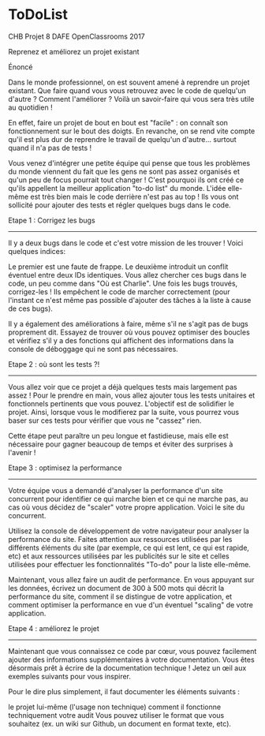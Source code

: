 # ToDoList
CHB Projet 8 DAFE OpenClassrooms 2017

Reprenez et améliorez un projet existant

Énoncé

Dans le monde professionnel, on est souvent amené à reprendre un projet existant.
Que faire quand vous vous retrouvez avec le code de quelqu'un d'autre ? Comment l'améliorer ?
Voilà un savoir-faire qui vous sera très utile au quotidien !

En effet, faire un projet de bout en bout est "facile" :
on connaît son fonctionnement sur le bout des doigts.
En revanche, on se rend vite compte qu'il est plus dur de reprendre le travail de quelqu'un d'autre...
surtout quand il n'a pas de tests !

Vous venez d'intégrer une petite équipe
qui pense que tous les problèmes du monde viennent du fait que les gens ne sont pas assez organisés
et qu'un peu de focus pourrait tout changer !
C'est pourquoi ils ont créé ce qu'ils appellent la meilleur application "to-do list" du monde.
L'idée elle-même est très bien mais le code derrière n'est pas au top !
Ils vous ont sollicité pour ajouter des tests et régler quelques bugs dans le code.

Etape 1 : Corrigez les bugs
***************************
Il y a deux bugs dans le code et c'est votre mission de les trouver ! Voici quelques indices:

Le premier est une faute de frappe.
Le deuxième introduit un conflit éventuel entre deux IDs identiques.
Vous allez chercher ces bugs dans le code, un peu comme dans "Où est Charlie".
Une fois les bugs trouvés, corrigez-les !
Ils empêchent le code de marcher correctement
(pour l'instant ce n'est même pas possible d'ajouter des tâches à la liste à cause de ces bugs).

Il y a également des améliorations à faire, même s'il ne s'agit pas de bugs proprement dit.
Essayez de trouver où vous pouvez optimiser des boucles
et vérifiez s'il y a des fonctions qui affichent des informations dans la console de déboggage qui ne sont pas nécessaires.

Etape 2 : où sont les tests ?!
******************************
Vous allez voir que ce projet a déjà quelques tests mais largement pas assez !
Pour le prendre en main, vous allez ajouter tous les tests unitaires et fonctionnels  pertinents que vous pouvez.
L'objectif est de solidifier le projet.
Ainsi, lorsque vous le modifierez par la suite,
vous pourrez vous baser sur ces tests pour vérifier que vous ne "cassez" rien.

Cette étape peut paraître un peu longue et fastidieuse,
mais elle est nécessaire pour gagner beaucoup de temps et éviter des surprises à l'avenir !

Etape 3 : optimisez la performance
**********************************
Votre équipe vous a demandé d'analyser la performance d'un site concurrent pour identifier ce qui marche bien et ce qui ne marche pas,
au cas où vous décidez de "scaler" votre propre application. Voici le site du concurrent.

Utilisez la console de développement de votre navigateur pour analyser la performance du site.
Faites attention aux ressources utilisées par les différents éléments du site
(par exemple, ce qui est lent, ce qui est rapide, etc)
et aux ressources utilisées par les publicités sur le site et celles utilisées pour effectuer les fonctionnalités "To-do"
pour la liste elle-même.

Maintenant, vous allez faire un audit de performance.
En vous appuyant sur les données, écrivez un document de 300 à 500 mots qui décrit la performance du site,
comment il se distingue de votre application, et comment optimiser la performance en vue d'un éventuel "scaling" de votre application.

Etape 4 : améliorez le projet
*****************************
Maintenant que vous connaissez ce code par cœur, vous pouvez facilement ajouter des informations supplémentaires à votre documentation.
Vous êtes désormais prêt à écrire de la documentation technique !
Jetez un œil aux exemples suivants pour vous inspirer.

Pour le dire plus simplement, il faut documenter les éléments suivants :

le projet lui-même (l'usage non technique)
comment il fonctionne techniquement
votre audit
Vous pouvez utiliser le format que vous souhaitez (ex. un wiki sur Github, un document en format texte, etc).

